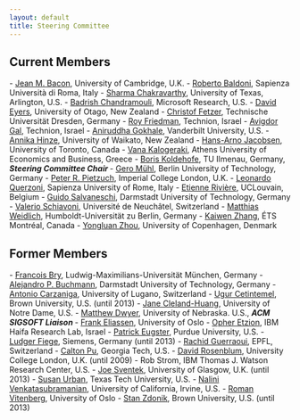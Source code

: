 ```yaml
---
layout: default
title: Steering Committee
---
```

<h2 id="DEBS_Steering_Committee">Current Members</h2>
- <a href="http://www.cl.cam.ac.uk/~jmb25/index.html">Jean M. Bacon</a>, University of Cambridge, U.K.
- <a href="http://www.dis.uniroma1.it/~baldoni/">Roberto Baldoni</a>, Sapienza Università di Roma, Italy
- <a href="http://cse.uta.edu/faculty/details/?id=43">Sharma Chakravarthy</a>, University of Texas, Arlington, U.S.
- <a href="https://www.microsoft.com/en-us/research/people/badrishc/">Badrish Chandramouli</a>, Microsoft Research, U.S.
- <a href="https://www.otago.ac.nz/computer-science/people/David_Eyers.html">David Eyers</a>, University of Otago, New Zealand
- <a href="http://tu-dresden.de/die_tu_dresden/fakultaeten/fakultaet_informatik/sysa/se/team/people/c_fetzer">Christof Fetzer</a>, Technische Universität Dresden, Germany
- <a href="http://www.cs.technion.ac.il/~roy/">Roy Friedman</a>, Technion, Israel
- <a href="http://ie.technion.ac.il/~avigal/">Avigdor Gal</a>, Technion, Israel
- <a href="http://www.dre.vanderbilt.edu/~gokhale/">Aniruddha Gokhale</a>, Vanderbilt University, U.S.
- <a href="https://www.cms.waikato.ac.nz/people/hinze">Annika Hinze</a>, University of Waikato, New Zealand
- <a href="http://www.eecg.toronto.edu/~jacobsen/">Hans-Arno Jacobsen</a>, University of Toronto, Canada
- <a href="http://www.cs.aueb.gr/~vana/">Vana Kalogeraki</a>, Athens University of Economics and Business, Greece
- <a href="https://www.rug.nl/staff/b.koldehofe/">Boris Koldehofe</a>, TU Ilmenau, Germany, <em><strong>Steering Committee Chair </strong></em>
- <a href="http://kbs.cs.tu-berlin.de/staff/muehl/muehl.htm">Gero Mühl</a>, Berlin University of Technology, Germany
- <a href="http://www.doc.ic.ac.uk/~peter/">Peter R. Pietzuch</a>, Imperial College London, U.K.
- <a href="https://www.diag.uniroma1.it/querzoni/">Leonardo Querzoni</a>, Sapienza University of Rome, Italy
- <a href="https://cloudlargescale-uclouvain.github.io/Etienne_Riviere">Etienne Rivière</a>, UCLouvain, Belgium
- <a href="http://www.guidosalvaneschi.com/">Guido Salvaneschi</a>, Darmstadt University of Technology, Germany
- <a href="https://members.unine.ch/valerio.schiavoni/">Valerio Schiavoni</a>, Université de Neuchâtel, Switzerland
- <a href="http://www.matthiasweidlich.com/">Matthias Weidlich</a>, Humboldt-Universität zu Berlin, Germany
- <a href="https://www.etsmtl.ca/programmes-et-formations/corps-enseignant/kzhang">Kaiwen Zhang</a>, ÉTS Montréal, Canada
- <a href="https://ylzhou.github.io">Yongluan Zhou</a>, University of Copenhagen, Denmark

<h2 id="Former_Members">Former Members</h2>
- <a href="http://www.pms.ifi.lmu.de/mitarbeiter/derzeitige/francois-bry/">Francois Bry</a>, Ludwig-Maximilians-Universität München, Germany
- <a href="http://www.dvs1.informatik.tu-darmstadt.de/staff/buchmann/">Alejandro P. Buchmann</a>, Darmstadt University of Technology, Germany
- <a href="http://serl.cs.colorado.edu/~carzanig/">Antonio Carzaniga</a>, University of Lugano, Switzerland
- <a href="http://www.cs.brown.edu/~ugur/">Ugur Cetintemel</a>, Brown University, U.S. (until 2013)
- <a href="https://engineering.nd.edu/profiles/jcleland-huang">Jane Cleland-Huang</a>, University of Notre Dame, U.S.
- <a href="http://people.cis.ksu.edu/~dwyer/">Matthew Dwyer</a>, University of Nebraska. U.S., <em><strong>ACM SIGSOFT Liaison </strong></em>
- <a href="https://folk.uio.no/frank/">Frank Eliassen</a>, University of Oslo
- <a href="https://researcher.ibm.com/researcher/view.php?person=il-OPHER">Opher Etzion</a>, IBM Haifa Research Lab, Israel
- <a href="https://www.cs.purdue.edu/homes/peugster/">Patrick Eugster</a>, Purdue University, U.S.
- <a href="http://www.informatik.tu-darmstadt.de/GK/staff/fiege.html">Ludger Fiege</a>, Siemens, Germany (until 2013)
- <a href="http://lpdwww.epfl.ch/rachid/">Rachid Guerraoui</a>, EPFL, Switzerland
- <a href="http://www.cc.gatech.edu/~calton/">Calton Pu</a>, Georgia Tech, U.S.
- <a href="http://www.cs.ucl.ac.uk/staff/D.Rosenblum/">David Rosenblum</a>, University College London, U.K. (until 2009)
- Rob Strom, IBM Thomas J. Watson Research Center, U.S.
- <a href="http://www.dcs.gla.ac.uk/~joe/">Joe Sventek</a>, University of Glasgow, U.K. (until 2013)
- <a href="http://redwood.cs.ttu.edu/~suurban/Home.html">Susan Urban</a>, Texas Tech University, U.S.
- <a href="https://www.ics.uci.edu/~nalini/">Nalini Venkatasubramanian</a>, University of California, Irvine, U.S.
- <a href="http://folk.uio.no/romanvi/">Roman Vitenberg</a>, University of Oslo
- <a href="http://www.cs.brown.edu/~sbz/">Stan Zdonik</a>, Brown University, U.S. (until 2013)
